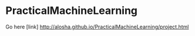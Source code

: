 # PracticalMachineLearning

Go here [link] <http://alosha.github.io/PracticalMachineLearning/project.html>

